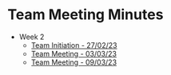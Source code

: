 # Team Meeting Minutes
- Week 2
  - [Team Initiation - 27/02/23](https://docs.google.com/document/d/1GkjSNoE6s8079z5Lzj69fJ6RTNx3WvaZZ12YJ_UnPpA/edit?usp=sharing)
  - [Team Meeting - 03/03/23](https://docs.google.com/document/d/1p-U2XeKuffhX30m0taAhWsYBNug4qBLEMASFGmxIAP0/edit?usp=sharing)
  - [Team Meeting - 09/03/23](https://docs.google.com/document/d/1Cx5oNSFvLk4ubJCKQluOqZskeETx-9NLa_HD0WrZxaE/edit?usp=sharing)
